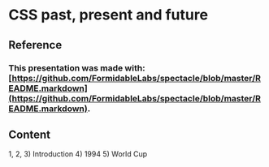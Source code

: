 # CSS past, present and future

## Reference

### This presentation was made with: [https://github.com/FormidableLabs/spectacle/blob/master/README.markdown](https://github.com/FormidableLabs/spectacle/blob/master/README.markdown).

## Content

1, 2, 3) Introduction
4) 1994
5) World Cup
